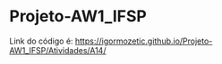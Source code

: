 # Projeto-AW1_IFSP
Link do código é: https://igormozetic.github.io/Projeto-AW1_IFSP/Atividades/A14/

